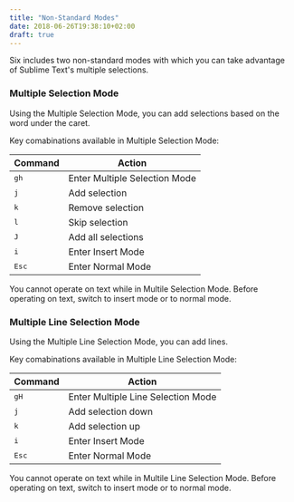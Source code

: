 ```yaml
---
title: "Non-Standard Modes"
date: 2018-06-26T19:38:10+02:00
draft: true
---
```


Six includes two non-standard modes
with which you can take advantage of Sublime Text's multiple selections.

### Multiple Selection Mode

Using the Multiple Selection Mode,
you can add selections
based on the word under the caret.

Key comabinations available in Multiple Selection Mode:

| Command                     | Action                                   |
| --------------------------- | ---------------------------------------- |
| <kbd>gh</kbd>               | Enter Multiple Selection Mode            |
| <kbd>j</kbd>                | Add selection                            |
| <kbd>k</kbd>                | Remove selection                         |
| <kbd>l</kbd>                | Skip selection                           |
| <kbd>J</kbd>                | Add all selections                       |
| <kbd>i</kbd>                | Enter Insert Mode                        |
| <kbd>Esc</kbd>              | Enter Normal Mode                        |

You cannot operate on text while in Multile Selection Mode.
Before operating on text,
switch to insert mode or to normal mode.

### Multiple Line Selection Mode

Using the Multiple Line Selection Mode,
you can add lines.

Key comabinations available in Multiple Line Selection Mode:

| Command                     | Action                                   |
| --------------------------- | ---------------------------------------- |
| <kbd>gH</kbd>               | Enter Multiple Line Selection Mode       |
| <kbd>j</kbd>                | Add selection down                       |
| <kbd>k</kbd>                | Add selection up                         |
| <kbd>i</kbd>                | Enter Insert Mode                        |
| <kbd>Esc</kbd>              | Enter Normal Mode                        |

You cannot operate on text while in Multile Line Selection Mode.
Before operating on text,
switch to insert mode or to normal mode.
